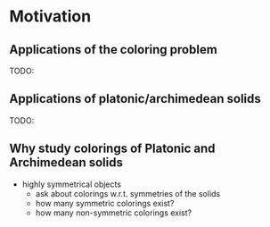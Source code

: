 # Motivation

## Applications of the coloring problem

TODO:

## Applications of platonic/archimedean solids

TODO:

## Why study colorings of Platonic and Archimedean solids

- highly symmetrical objects
  - ask about colorings w.r.t. symmetries of the solids
  - how many symmetric colorings exist?
  - how many non-symmetric colorings exist?